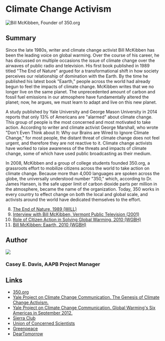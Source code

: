 # Climate Change Activism

![Bill McKibben, Founder of 350.org](https://s3.amazonaws.com/americanarchive.org/exhibits/ClimateChange_Section2_Activism.jpg "Bill McKibben, Founder of 350.org")

## Summary

Since the late 1980s, writer and climate change activist Bill McKibben has been the leading voice on global warming. Over the course of his career, he has discussed on multiple occasions the issue of climate change over the airwaves of public radio and television. His first book published in 1989 titled "The End of Nature" argued for a transformational shift in how society perceives our relationship of domination with the Earth. By the time he published his latest book "Eaarth," people across the world had already begun to feel the impacts of climate change. McKibben writes that we no longer live on the same planet. The unprecedented amount of carbon and fossil fuel emissions in our atmosphere have fundamentally altered the planet; now, he argues, we must learn to adapt and live on this new planet. 

A study published by Yale University and George Mason University in 2014 reports that only 13% of Americans are "alarmed" about climate change. This group of people is the most concerned and most motivated to take action. According to writer and climate activist George Marshall, who wrote "Don't Even Think about It: Why our Brains are Wired to Ignore Climate Change," for most people, the distant threat of climate change does not feel urgent, and therefore they are not reactive to it. Climate change activists have worked to raise awareness of the threats and impacts of climate change, some of which have used public broadcasting as their medium. 

In 2008, McKibben and a group of college students founded 350.org, a grassroots effort to mobilize citizens across the world to take action on climate change. Because more than 4,000 languages are spoken across the globe, the universally understood number "350," which, according to Dr. James Hansen, is the safe upper limit of carbon dioxide parts per million in the atmosphere, became the name of the organization. Today, 350 works in every country to effect change on both the local and global scale, and activists around the world have dedicated themselves to the effort. 


8.	[The End of Nature, 1989 (WILL)](/catalog/cpb-aacip_16-p843r0qc0z)
9.	[Interview with Bill McKibben, Vermont Public Television (2001)](/catalog/cpb-aacip_46-65h9w6z2)
10.	[Role of Citizen Action in Solving Global Warming, 2010 (WGBH)](/catalog/cpb-aacip_15-7940r9m78p)
11.	[Bill McKibben: Eaarth, 2010 (WGBH)](/catalog/cpb-aacip_15-8s4jm23h6q)

## Author

<img class="img-circle" src="https://s3.amazonaws.com/americanarchive.org/staff/Staff_Davis.jpg"/>

### Casey E. Davis, AAPB Project Manager

## Links

- [350.org](http://www.350.org)
- [Yale Project on Climate Change Communication. The Genesis of Climate Change Activism.](http://environment.yale.edu/climate-communication/article/the-genesis-of-climate-change-activism)
- [Yale Project on Climate Change Communication. Global Warming's Six Americas in September 2012.](http://environment.yale.edu/climate-communication/files/Six-Americas-September-2012.pdf)
- [Sierra Club](http://www.sierraclub.org)
- [Union of Concerned Scientists](http://www.ucsusa.org/)
- [Greenpeace](http://www.greenpeace.org)
- [DearTomorrow](http://www.deartomorrow.org)


